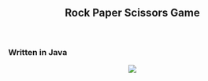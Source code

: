 
<h2 align="center">
Rock Paper Scissors Game
</h2>
<br>
<h3>Written in Java</h3>
<p align="center">
<img src="https://upload.wikimedia.org/wikipedia/commons/thumb/6/67/Rock-paper-scissors.svg/300px-Rock-paper-scissors.svg.png">
</p>
